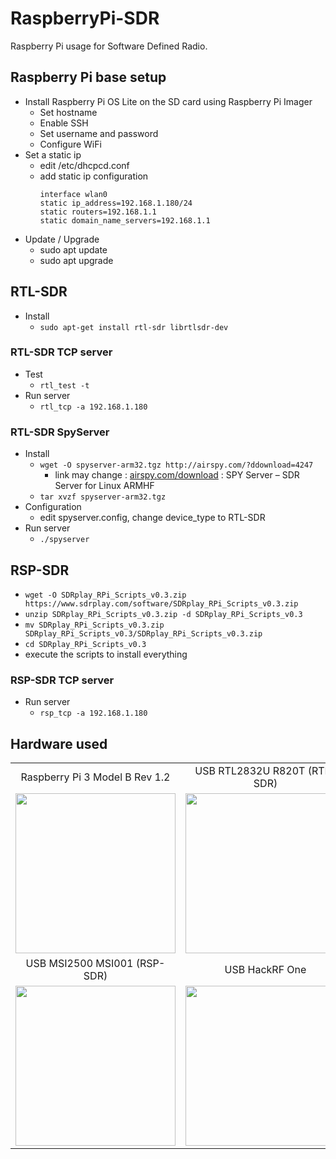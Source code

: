 # RaspberryPi-SDR
Raspberry Pi usage for Software Defined Radio.


## Raspberry Pi base setup
* Install Raspberry Pi OS Lite on the SD card using Raspberry Pi Imager
  * Set hostname
  * Enable SSH
  * Set username and password
  * Configure WiFi
* Set a static ip
  * edit /etc/dhcpcd.conf
  * add static ip configuration 
    ```
    interface wlan0
    static ip_address=192.168.1.180/24
    static routers=192.168.1.1
    static domain_name_servers=192.168.1.1
    ```
* Update / Upgrade
  * sudo apt update
  * sudo apt upgrade

## RTL-SDR
* Install
  * `sudo apt-get install rtl-sdr librtlsdr-dev`
### RTL-SDR TCP server
* Test
  * `rtl_test -t`
* Run server
  * `rtl_tcp -a 192.168.1.180`

### RTL-SDR SpyServer
* Install
  * `wget -O spyserver-arm32.tgz http://airspy.com/?ddownload=4247`
    *  link may change : [airspy.com/download](https://airspy.com/download/) : SPY Server – SDR Server for Linux ARMHF
  * `tar xvzf spyserver-arm32.tgz`
* Configuration
  * edit spyserver.config, change device_type to RTL-SDR
* Run server
  * `./spyserver`

## RSP-SDR
* `wget -O SDRplay_RPi_Scripts_v0.3.zip https://www.sdrplay.com/software/SDRplay_RPi_Scripts_v0.3.zip`
* `unzip SDRplay_RPi_Scripts_v0.3.zip -d SDRplay_RPi_Scripts_v0.3`
* `mv SDRplay_RPi_Scripts_v0.3.zip SDRplay_RPi_Scripts_v0.3/SDRplay_RPi_Scripts_v0.3.zip`
* `cd SDRplay_RPi_Scripts_v0.3`
* execute the scripts to install everything

### RSP-SDR TCP server
* Run server
  * `rsp_tcp -a 192.168.1.180`


## Hardware used

|    |    |
|:--:|:--:|
| Raspberry Pi 3 Model B Rev 1.2 | USB RTL2832U R820T (RTL-SDR) |
| <img src="https://user-images.githubusercontent.com/69190238/174204348-ebaf1cb6-6824-4da5-891c-67455d590673.png" height="256"/> | <img src="https://user-images.githubusercontent.com/69190238/174203308-132b86bd-e8dd-4970-8632-9a7aab74d853.png" height="256"/> |
| USB MSI2500 MSI001 (RSP-SDR) | USB HackRF One |
| <img src="https://user-images.githubusercontent.com/69190238/174203616-3af67c7b-b81c-4928-b5fc-7c2f3af30489.png" height="256"/> | <img src="https://user-images.githubusercontent.com/69190238/174203750-e10e6d66-1bbe-45c6-8231-3a9901e7e1ed.png" height="256"/> |
